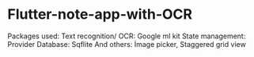 # Flutter-note-app-with-OCR

Packages used:
Text recognition/ OCR: Google ml kit
State management: Provider
Database: Sqflite 
And others: İmage picker, Staggered grid view
